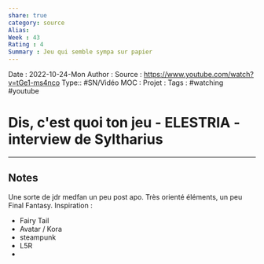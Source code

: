 ```yaml
---
share: true 
category: source
Alias:
Week : 43
Rating : 4
Summary : Jeu qui semble sympa sur papier
---
```

Date : 2022-10-24-Mon
Author :
Source : https://www.youtube.com/watch?v=tGe1-ms4nco
Type:: #SN/Vidéo 
MOC :
Projet : 
Tags : #watching #youtube 

# Dis, c'est quoi ton jeu - ELESTRIA - interview de Syltharius


***

## Notes

Une sorte de jdr medfan un peu post apo. Très orienté éléments, un peu Final Fantasy.
Inspiration :
- Fairy Tail
- Avatar / Kora
- steampunk
- L5R
- 